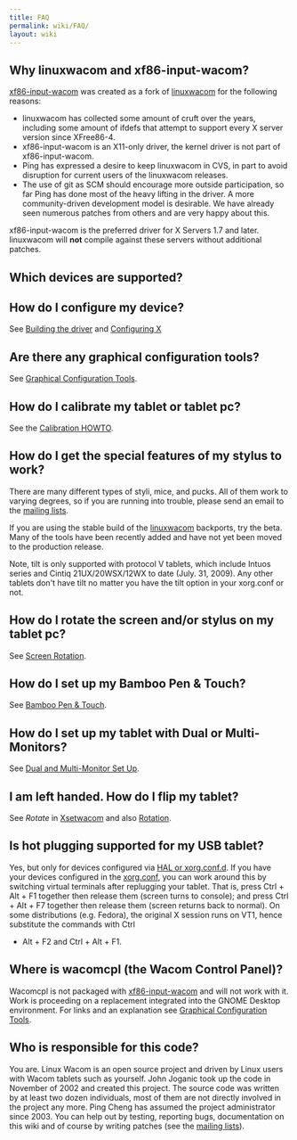 ```yaml
---
title: FAQ
permalink: wiki/FAQ/
layout: wiki
---
```


Why linuxwacom and xf86-input-wacom?
------------------------------------

[xf86-input-wacom](xf86-input-wacom "wikilink") was created as a fork of
[linuxwacom](linuxwacom "wikilink") for the following reasons:

-   linuxwacom has collected some amount of cruft over the years,
    including some amount of ifdefs that attempt to support every X
    server version since XFree86-4.
-   xf86-input-wacom is an X11-only driver, the kernel driver is not
    part of xf86-input-wacom.
-   Ping has expressed a desire to keep linuxwacom in CVS, in part to
    avoid disruption for current users of the linuxwacom releases.
-   The use of git as SCM should encourage more outside participation,
    so far Ping has done most of the heavy lifting in the driver. A more
    community-driven development model is desirable. We have already
    seen numerous patches from others and are very happy about this.

xf86-input-wacom is the preferred driver for X Servers 1.7 and later.
linuxwacom will <b>not</b> compile against these servers without
additional patches.

Which devices are supported?
----------------------------

How do I configure my device?
-----------------------------

See [Building the driver](/wiki/Building_the_driver "wikilink") and
[Configuring X](/wiki/Configuring_X "wikilink")

Are there any graphical configuration tools?
--------------------------------------------

See [Graphical Configuration
Tools](/wiki/External_applications#Graphical_Configuration_Tools "wikilink").

How do I calibrate my tablet or tablet pc?
------------------------------------------

See the [Calibration HOWTO](/wiki/Calibration#Calibration "wikilink").

How do I get the special features of my stylus to work?
-------------------------------------------------------

There are many different types of styli, mice, and pucks. All of them
work to varying degrees, so if you are running into trouble, please send
an email to the [mailing lists](mailing_lists "wikilink").

If you are using the stable build of the
[linuxwacom](linuxwacom "wikilink") backports, try the beta. Many of the
tools have been recently added and have not yet been moved to the
production release.

Note, tilt is only supported with protocol V tablets, which include
Intuos series and Cintiq 21UX/20WSX/12WX to date (July. 31, 2009). Any
other tablets don't have tilt no matter you have the tilt option in your
xorg.conf or not.

How do I rotate the screen and/or stylus on my tablet pc?
---------------------------------------------------------

See [Screen Rotation](/wiki/Tablet_PC_Setup#Screen_Rotation "wikilink").

How do I set up my Bamboo Pen & Touch?
--------------------------------------

See [Bamboo Pen &
Touch](/wiki/Wacom_Tablet_Set_Up#Bamboo_Pen_&_Touch "wikilink").

How do I set up my tablet with Dual or Multi-Monitors?
------------------------------------------------------

See [Dual and Multi-Monitor Set
Up](/wiki/Dual_and_Multi-Monitor_Set_Up "wikilink").

I am left handed. How do I flip my tablet?
------------------------------------------

See *Rotate* in [Xsetwacom](/wiki/Xsetwacom "wikilink") and also
[Rotation](/wiki/Rotation "wikilink").

Is hot plugging supported for my USB tablet?
--------------------------------------------

Yes, but only for devices configured via [HAL or
xorg.conf.d](/wiki/Configuring_X "wikilink"). If you have your devices
configured in the [xorg.conf](/wiki/Xorg.conf "wikilink"), you can work around
this by switching virtual terminals after replugging your tablet. That
is, press Ctrl + Alt + F1 together then release them (screen turns to
console); and press Ctrl + Alt + F7 together then release them (screen
returns back to normal). On some distributions (e.g. Fedora), the
original X session runs on VT1, hence substitute the commands with Ctrl
+ Alt + F2 and Ctrl + Alt + F1.

Where is wacomcpl (the Wacom Control Panel)?
--------------------------------------------

Wacomcpl is not packaged with
[xf86-input-wacom](xf86-input-wacom "wikilink") and will not work with
it. Work is proceeding on a replacement integrated into the GNOME
Desktop environment. For links and an explanation see [Graphical
Configuration
Tools](/wiki/External_applications#Graphical_Configuration_Tools "wikilink").

Who is responsible for this code?
---------------------------------

You are. Linux Wacom is an open source project and driven by Linux users
with Wacom tablets such as yourself. John Joganic took up the code in
November of 2002 and created this project. The source code was written
by at least two dozen individuals, most of them are not directly
involved in the project any more. Ping Cheng has assumed the project
administrator since 2003. You can help out by testing, reporting bugs,
documentation on this wiki and of course by writing patches (see the
[mailing lists](mailing_lists "wikilink")).
